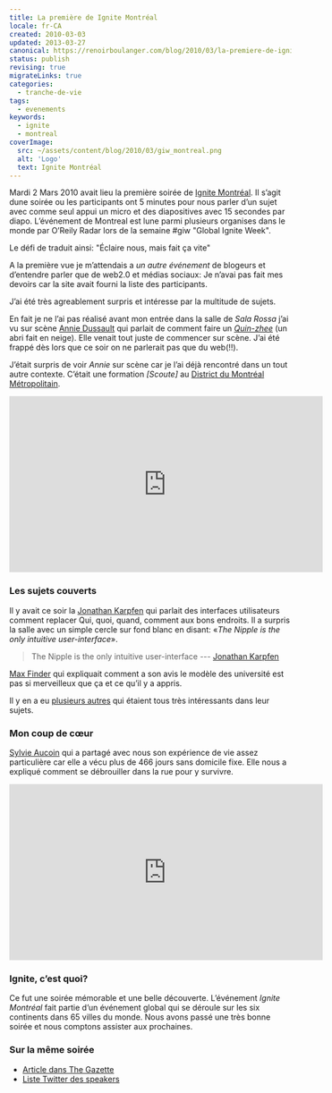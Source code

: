 ```yaml
---
title: La première de Ignite Montréal
locale: fr-CA
created: 2010-03-03
updated: 2013-03-27
canonical: https://renoirboulanger.com/blog/2010/03/la-premiere-de-ignite-montreal
status: publish
revising: true
migrateLinks: true
categories:
  - tranche-de-vie
tags:
  - evenements
keywords:
  - ignite
  - montreal
coverImage:
  src: ~/assets/content/blog/2010/03/giw_montreal.png
  alt: 'Logo'
  text: Ignite Montréal
---
```

<!--
migrateLinks:
  external: 3
  waybackMachine:
  - www.ignitemontreal.com
  - www.scoutsmm.qc.ca
  - communities.canada.com
-->

Mardi 2 Mars 2010 avait lieu la première soirée de [Ignite Montréal][0]. Il
s’agit dune soirée ou les participants ont 5 minutes pour nous parler d’un sujet
avec comme seul appui un micro et des diapositives avec 15 secondes par diapo.
L’événement de Montreal est lune parmi plusieurs organises dans le monde par
O’Reily Radar lors de la semaine \#giw "Global Ignite Week".

Le défi de traduit ainsi: "Éclaire nous, mais fait ça vite"

A la première vue je m’attendais a _un autre événement_ de blogeurs et
d’entendre parler que de web2.0 et médias sociaux: Je n’avai pas fait mes
devoirs car la site avait fourni la liste des participants.

J’ai été très agreablement surpris et intéresse par la multitude de sujets.

En fait je ne l’ai pas réalisé avant mon entrée dans la salle de _Sala Rossa_
j’ai vu sur scène [Annie Dussault][1] qui parlait de comment faire un
_[Quin-zhee][2]_ (un abri fait en neige). Elle venait tout juste de commencer
sur scène. J’ai été frappé dès lors que ce soir on ne parlerait pas que du
web(!!).

J’était surpris de voir *Annie* sur scène car je l’ai déjà rencontré dans un tout
autre contexte. C’était une formation _\[Scoute\]_ au [District du Montréal
Métropolitain][3].

<iframe width="560" height="315" src="https://www.youtube.com/embed/7fzt7JSc4aM" frameborder="0" allow="accelerometer; autoplay; encrypted-media; gyroscope; picture-in-picture" allowfullscreen></iframe>
<!--#TODO-Video-Lazy-Load-->

### Les sujets couverts

Il y avait ce soir la [Jonathan Karpfen][4] qui parlait des interfaces
utilisateurs comment replacer Qui, quoi, quand, comment aux bons endroits. Il a
surpris la salle avec un simple cercle sur fond blanc en disant: «_The Nipple is
the only intuitive user-interface_».

> The Nipple is the only intuitive user-interface --- [Jonathan Karpfen][4]

[Max Finder][5] qui expliquait comment a son avis le modèle des université est
pas si merveilleux que ça et ce qu’il y a appris.

Il y en a eu [plusieurs autres][6] qui étaient tous très intéressants dans leur
sujets.

### Mon coup de cœur

[Sylvie Aucoin][7] qui a partagé avec nous son expérience de vie assez
particulière car elle a vécu plus de 466 jours sans domicile fixe. Elle nous a
expliqué comment se débrouiller dans la rue pour y survivre.

<iframe width="560" height="315" src="https://www.youtube.com/embed/H5TaqO-n0lQ" frameborder="0" allow="accelerometer; autoplay; encrypted-media; gyroscope; picture-in-picture" allowfullscreen></iframe>
<!--#TODO-Video-Lazy-Load-->

### Ignite, c’est quoi?

Ce fut une soirée mémorable et une belle découverte. L’événement _Ignite
Montréal_ fait partie d’un événement global qui se déroule sur les six
continents dans 65 villes du monde. Nous avons passé une très bonne soirée et
nous comptons assister aux prochaines.

### Sur la même soirée

- [Article dans The Gazette][8]
- [Liste Twitter des speakers][9]

[0]: http://www.ignitemontreal.com/
[1]: https://twitter.com/cuttedfinger 'Annie Dussault'
[2]: https://en.wikipedia.org/wiki/Quinzhee
[3]: http://www.scoutsmm.qc.ca
[4]: https://twitter.com/junkbop
[5]: https://twitter.com/maxfinder
[6]: http://www.ignitemontreal.com/2010/02/24/ignite-montreal-speakers/
[7]: https://twitter.com/sylaucoin
[8]:
  http://communities.canada.com/MONTREALGAZETTE/blogs/tech/archive/2010/03/03/now-i-know-how-to-survive-on-the-streets.aspx
[9]: https://twitter.com/ignitemtl/ignite-1-speakers
